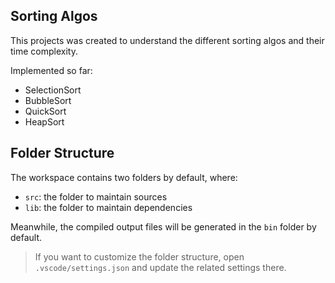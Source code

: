 ## Sorting Algos

This projects was created to understand the different sorting algos
and their time complexity.

Implemented so far:
- SelectionSort
- BubbleSort
- QuickSort
- HeapSort

## Folder Structure

The workspace contains two folders by default, where:

- `src`: the folder to maintain sources
- `lib`: the folder to maintain dependencies

Meanwhile, the compiled output files will be generated in the `bin` folder by default.

> If you want to customize the folder structure, open `.vscode/settings.json` and update the related settings there.

